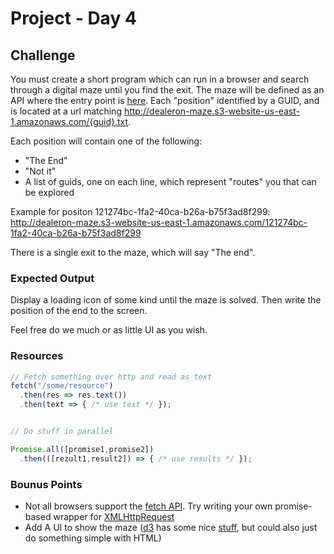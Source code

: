 # Project - Day 4

## Challenge
You must create a short program which can run in a browser and search through a digital maze until you find the exit.
The maze will be defined as an API where the entry point is [here](http://dealeron-maze.s3-website-us-east-1.amazonaws.com).
Each "position" identified by a GUID, and is located at a url matching http://dealeron-maze.s3-website-us-east-1.amazonaws.com/{guid}.txt.

Each position will contain one of the following:
* "The End"
* "Not it"
* A list of guids, one on each line, which represent "routes" you that can be explored

Example for positon 121274bc-1fa2-40ca-b26a-b75f3ad8f299: http://dealeron-maze.s3-website-us-east-1.amazonaws.com/121274bc-1fa2-40ca-b26a-b75f3ad8f299

There is a single exit to the maze, which will say "The end".

### Expected Output
Display a loading icon of some kind until the maze is solved.
Then write the position of the end to the screen.

Feel free do we much or as little UI as you wish.

### Resources

```javascript
// Fetch something over http and read as text
fetch("/some/resource")
  .then(res => res.text())
  .then(text => { /* use text */ });


// Do stuff in parallel

Promise.all([promise1,promise2])
  .then(([rezult1,result2]) => { /* use results */ });

```

### Bounus Points
* Not all browsers support the [fetch API](https://developer.mozilla.org/en-US/docs/Web/API/Fetch_API/Using_Fetch). Try writing your own promise-based wrapper for [XMLHttpRequest](https://developer.mozilla.org/en-US/docs/Web/API/XMLHttpRequest)
* Add A UI to show the maze ([d3](https://d3js.org/) has some nice [stuff](http://bl.ocks.org/d3noob/8375092), but could also just do something simple with HTML)